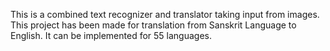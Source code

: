 This is a combined text recognizer and translator taking input from images. This project has been made for translation from Sanskrit Language to English. It can be implemented for 55 languages.



